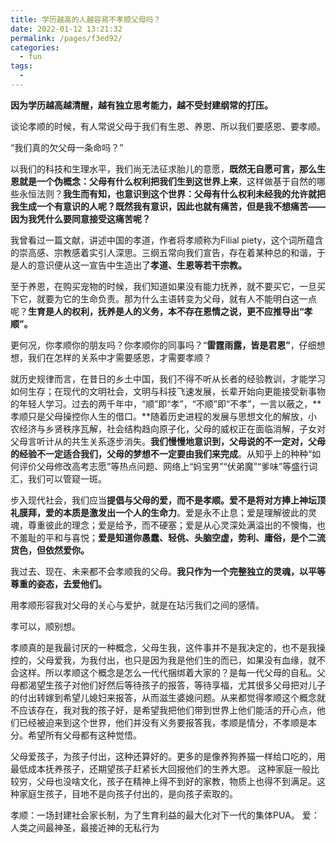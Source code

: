 ```yaml
---
title: 学历越高的人越容易不孝顺父母吗？
date: 2022-01-12 13:21:32
permalink: /pages/f3ed92/
categories:
  - fun
tags:
  - 
---
```

**因为学历越高越清醒，越有独立思考能力，越不受封建纲常的打压。**

谈论孝顺的时候，有人常说父母于我们有生恩、养恩、所以我们要感恩、要孝顺。

“我们真的欠父母一条命吗？”

以我们的科技和生理水平，我们尚无法征求胎儿的意愿，**既然无自愿可言，那么生恩就是一个伪概念：父母有什么权利把我们生到这世界上来**，这样做基于自然的哪些永恒法则？**我生而有知，也意识到这个世界：父母有什么权利未经我的允许就把我生成一个有意识的人呢？既然我有意识，因此也就有痛苦，但是我不想痛苦——因为我凭什么要同意接受这痛苦呢？**

我曾看过一篇文献，讲述中国的孝道，作者将孝顺称为Filial piety，这个词所蕴含的崇高感、宗教感着实引人深思。三纲五常向我们宣告，存在着某种总的和谐，于是人的意识便从这一宣告中生造出了**孝道、生恩等若干宗教。**

至于养恩，在购买宠物的时候，我们知道如果没有能力抚养，就不要买它，一旦买下它，就要为它的生命负责。那为什么主语转变为父母，就有人不能明白这一点呢？**生育是人的权利，抚养是人的义务，本不存在恩情之说，更不应推导出“孝顺”。**

更何况，你孝顺你的朋友吗？你孝顺你的同事吗？“**雷霆雨露，皆是君恩”**，仔细想想，我们在怎样的关系中才需要感恩，才需要孝顺？

就历史规律而言，在昔日的乡土中国，我们不得不听从长者的经验教训，才能学习如何生存；在现代的文明社会，文明与科技飞速发展，长辈开始向更能接受新事物的年轻人学习。过去的两千年中，“顺”即“孝”，“不顺”即“不孝”，一言以蔽之，**孝顺只是父母操控你人生的借口。**随着历史进程的发展与思想文化的解放，小农经济与乡贤秩序瓦解，社会结构趋向原子化，父母的威权正在面临消解，子女对父母言听计从的共生关系逐步消失。**我们慢慢地意识到，父母说的不一定对，父母的经验不一定适合我们，父母的梦想不一定要由我们来完成**。从知乎上的种种“如何评价父母修改高考志愿”等热点问题、网络上“妈宝男”“伏弟魔”“爹味”等盛行词汇，我们可以管窥一斑。

步入现代社会，我们应当**提倡与父母的爱，而不是孝顺。爱不是将对方捧上神坛顶礼膜拜，爱的本质是激发出一个人的生命力**。爱是永不止息；爱是理解彼此的灵魂，尊重彼此的理念；爱是给予，而不硬塞；爱是从心灵深处满溢出的不懊悔，也不羞耻的平和与喜悦；**爱是知道你愚蠢、轻佻、头脑空虚，势利、庸俗，是个二流货色，但依然爱你。**

我过去、现在、未来都不会孝顺我的父母。**我只作为一个完整独立的灵魂，以平等尊重的姿态，去爱他们。**

用孝顺形容我对父母的关心与爱护，就是在玷污我们之间的感情。



孝可以，顺别想。



孝顺真的是我最讨厌的一种概念，父母生我，这件事并不是我决定的，也不是我操控的，父母爱我，为我付出，也只是因为我是他们生的而已，如果没有血缘，就不会这样。所以孝顺这个概念是怎么一代代捆绑着大家的？是每一代父母的自私。父母都渴望生孩子对他们好然后等待孩子的报答，等待享福，尤其很多父母把对儿子的付出转嫁到希望儿媳妇来报答，从而滋生婆媳问题。从来都觉得孝顺这个概念就不应该存在，我对我的孩子好，是希望我把他们带到世界上他们能活的开心点，他们已经被迫来到这个世界，他们并没有义务要报答我，孝顺是情分，不孝顺是本分。希望所有父母都有这种觉悟。



父母爱孩子，为孩子付出，这种还算好的。更多的是像养狗养猫一样给口吃的，用最低成本抚养孩子，还期望孩子赶紧长大回报他们的生养大恩。
这种家庭一般比较穷，父母也没啥文化，孩子在精神上得不到好的家教，物质上也得不到满足。这种家庭生孩子，目地不是向孩子付出的，是向孩子索取的。



孝顺：一场封建社会家长制，为了生育利益的最大化对下一代的集体PUA。
爱：人类之间最神圣，最接近神的无私行为
